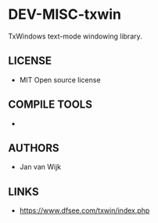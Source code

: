 # DEV-MISC-txwin
TxWindows text-mode windowing library.

## LICENSE
* MIT Open source license

## COMPILE TOOLS
* 
 
## AUTHORS
* Jan van Wijk

## LINKS
* https://www.dfsee.com/txwin/index.php
